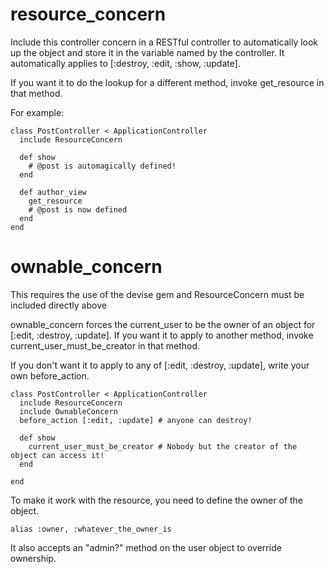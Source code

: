 # resource_concern
Include this controller concern in a RESTful controller to automatically look up the object and store it in the variable named by the controller. It automatically applies to [:destroy, :edit, :show, :update].

If you want it to do the lookup for a different method, invoke get_resource in that method.

For example:
```
class PostController < ApplicationController
  include ResourceConcern
  
  def show
    # @post is automagically defined!
  end
  
  def author_view
    get_resource
    # @post is now defined
  end
end
```

# ownable_concern
This requires the use of the devise gem and ResourceConcern must be included directly above

ownable_concern forces the current_user to be the owner of an object for [:edit, :destroy, :update]. If you want it to apply to another method, invoke current_user_must_be_creator in that method.  

If you don't want it to apply to any of [:edit, :destroy, :update], write your own before_action.

```
class PostController < ApplicationController
  include ResourceConcern
  include OwnableConcern
  before_action [:edit, :update] # anyone can destroy!
  
  def show
    current_user_must_be_creator # Nobody but the creator of the object can access it!
  end
  
end
```
To make it work with the resource, you need to define the owner of the object.
```
alias :owner, :whatever_the_owner_is
```

It also accepts an "admin?" method on the user object to override ownership.

